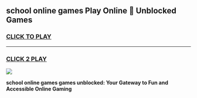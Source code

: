 
## school online games Play Online 👋 Unblocked Games
<h3>
<a href="https://news.freeplayer.one?title=school_online_games&ref=17GH">CLICK TO PLAY</a></h3>
<hr>

<h3>
<a href="https://news.freeplayer.one?title=school_online_games&ref=17GH">CLICK 2 PLAY</a>
  
</h3>

<a href="https://news.freeplayer.one?title=school_online_games&ref=17GH/"><img src="https://clearcache.store/games.png"></a>


**school online games games unblocked: Your Gateway to Fun and Accessible Online Gaming**
